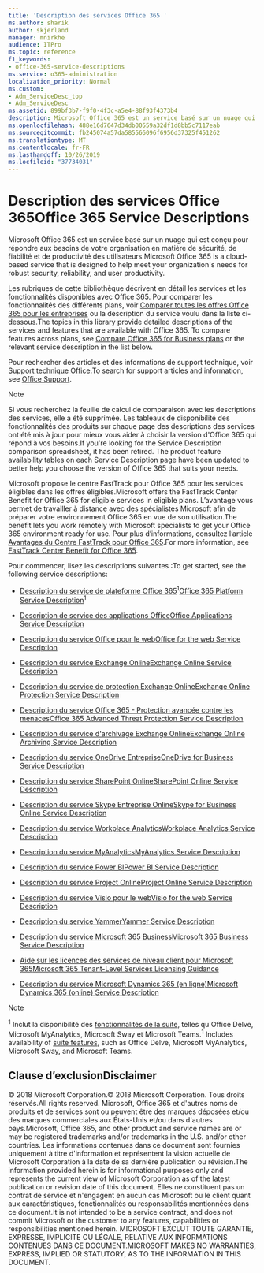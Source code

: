 ```yaml
---
title: 'Description des services Office 365 '
ms.author: sharik
author: skjerland
manager: mnirkhe
audience: ITPro
ms.topic: reference
f1_keywords:
- office-365-service-descriptions
ms.service: o365-administration
localization_priority: Normal
ms.custom:
- Adm_ServiceDesc_top
- Adm_ServiceDesc
ms.assetid: 899bf3b7-f9f0-4f3c-a5e4-88f93f4373b4
description: Microsoft Office 365 est un service basé sur un nuage qui est conçu pour répondre aux besoins de votre organisation en matière de sécurité, de fiabilité et de productivité des utilisateurs.
ms.openlocfilehash: 488e16d7647d34db00559a32df1d8bb5c7117eab
ms.sourcegitcommit: fb245074a57da585566096f6956d37325f451262
ms.translationtype: MT
ms.contentlocale: fr-FR
ms.lasthandoff: 10/26/2019
ms.locfileid: "37734031"
---
```

# <a name="office-365-service-descriptions"></a><span data-ttu-id="e6d44-103">Description des services Office 365</span><span class="sxs-lookup"><span data-stu-id="e6d44-103">Office 365 Service Descriptions</span></span> 

<span data-ttu-id="e6d44-104">Microsoft Office 365 est un service basé sur un nuage qui est conçu pour répondre aux besoins de votre organisation en matière de sécurité, de fiabilité et de productivité des utilisateurs.</span><span class="sxs-lookup"><span data-stu-id="e6d44-104">Microsoft Office 365 is a cloud-based service that is designed to help meet your organization's needs for robust security, reliability, and user productivity.</span></span> 
  
<span data-ttu-id="e6d44-p101">Les rubriques de cette bibliothèque décrivent en détail les services et les fonctionnalités disponibles avec Office 365. Pour comparer les fonctionnalités des différents plans, voir [Comparer toutes les offres Office 365 pour les entreprises](https://go.microsoft.com/fwlink/?LinkID=799177&amp;clcid=0x409) ou la description du service voulu dans la liste ci-dessous.</span><span class="sxs-lookup"><span data-stu-id="e6d44-p101">The topics in this library provide detailed descriptions of the services and features that are available with Office 365. To compare features across plans, see [Compare Office 365 for Business plans](https://go.microsoft.com/fwlink/?LinkID=799177&amp;clcid=0x409) or the relevant service description in the list below.</span></span> 
  
<span data-ttu-id="e6d44-107">Pour rechercher des articles et des informations de support technique, voir [Support technique Office](https://support.office.com/).</span><span class="sxs-lookup"><span data-stu-id="e6d44-107">To search for support articles and information, see [Office Support](https://support.office.com/).</span></span>
  
> [!NOTE]
> <span data-ttu-id="e6d44-p102">Si vous recherchez la feuille de calcul de comparaison avec les descriptions des services, elle a été supprimée. Les tableaux de disponibilité des fonctionnalités des produits sur chaque page des descriptions des services ont été mis à jour pour mieux vous aider à choisir la version d'Office 365 qui répond à vos besoins.</span><span class="sxs-lookup"><span data-stu-id="e6d44-p102">If you're looking for the Service Description comparison spreadsheet, it has been retired. The product feature availability tables on each Service Description page have been updated to better help you choose the version of Office 365 that suits your needs.</span></span> 
  
<span data-ttu-id="e6d44-110">Microsoft propose le centre FastTrack pour Office 365 pour les services éligibles dans les offres éligibles.</span><span class="sxs-lookup"><span data-stu-id="e6d44-110">Microsoft offers the FastTrack Center Benefit for Office 365 for eligible services in eligible plans.</span></span> <span data-ttu-id="e6d44-111">L’avantage vous permet de travailler à distance avec des spécialistes Microsoft afin de préparer votre environnement Office 365 en vue de son utilisation.</span><span class="sxs-lookup"><span data-stu-id="e6d44-111">The benefit lets you work remotely with Microsoft specialists to get your Office 365 environment ready for use.</span></span> <span data-ttu-id="e6d44-112">Pour plus d’informations, consultez l’article [Avantages du Centre FastTrack pour Office 365](https://docs.microsoft.com/fasttrack/O365-fasttrack-benefit-for-office-365).</span><span class="sxs-lookup"><span data-stu-id="e6d44-112">For more information, see [FastTrack Center Benefit for Office 365](https://docs.microsoft.com/fasttrack/O365-fasttrack-benefit-for-office-365).</span></span>
  
<span data-ttu-id="e6d44-113">Pour commencer, lisez les descriptions suivantes :</span><span class="sxs-lookup"><span data-stu-id="e6d44-113">To get started, see the following service descriptions:</span></span>
  
- <span data-ttu-id="e6d44-114">[Description du service de plateforme Office 365](office-365-platform-service-description/office-365-platform-service-description.md)<sup>1</sup></span><span class="sxs-lookup"><span data-stu-id="e6d44-114">[Office 365 Platform Service Description](office-365-platform-service-description/office-365-platform-service-description.md)<sup>1</sup></span></span>
    
- [<span data-ttu-id="e6d44-115">Description de service des applications Office</span><span class="sxs-lookup"><span data-stu-id="e6d44-115">Office Applications Service Description</span></span>](office-applications-service-description/office-applications-service-description.md)
    
- [<span data-ttu-id="e6d44-116">Description du service Office pour le web</span><span class="sxs-lookup"><span data-stu-id="e6d44-116">Office for the web Service Description</span></span>](office-online-service-description/office-online-service-description.md)
    
- [<span data-ttu-id="e6d44-117">Description du service Exchange Online</span><span class="sxs-lookup"><span data-stu-id="e6d44-117">Exchange Online Service Description</span></span>](exchange-online-service-description/exchange-online-service-description.md)
    
- [<span data-ttu-id="e6d44-118">Description du service de protection Exchange Online</span><span class="sxs-lookup"><span data-stu-id="e6d44-118">Exchange Online Protection Service Description</span></span>](exchange-online-protection-service-description/exchange-online-protection-service-description.md)
    
- [<span data-ttu-id="e6d44-119">Description du service Office 365 - Protection avancée contre les menaces</span><span class="sxs-lookup"><span data-stu-id="e6d44-119">Office 365 Advanced Threat Protection Service Description</span></span>](office-365-advanced-threat-protection-service-description.md)
    
- [<span data-ttu-id="e6d44-120">Description du service d'archivage Exchange Online</span><span class="sxs-lookup"><span data-stu-id="e6d44-120">Exchange Online Archiving Service Description</span></span>](exchange-online-archiving-service-description/exchange-online-archiving-service-description.md)
    
- [<span data-ttu-id="e6d44-121">Description du service OneDrive Entreprise</span><span class="sxs-lookup"><span data-stu-id="e6d44-121">OneDrive for Business Service Description</span></span>](onedrive-for-business-service-description.md)
    
- [<span data-ttu-id="e6d44-122">Description du service SharePoint Online</span><span class="sxs-lookup"><span data-stu-id="e6d44-122">SharePoint Online Service Description</span></span>](sharepoint-online-service-description/sharepoint-online-service-description.md)
    
- [<span data-ttu-id="e6d44-123">Description du service Skype Entreprise Online</span><span class="sxs-lookup"><span data-stu-id="e6d44-123">Skype for Business Online Service Description</span></span>](skype-for-business-online-service-description/skype-for-business-online-service-description.md)
    
- [<span data-ttu-id="e6d44-124">Description du service Workplace Analytics</span><span class="sxs-lookup"><span data-stu-id="e6d44-124">Workplace Analytics Service Description</span></span>](workplace-analytics-service-description.md)

- [<span data-ttu-id="e6d44-125">Description du service MyAnalytics</span><span class="sxs-lookup"><span data-stu-id="e6d44-125">MyAnalytics Service Description</span></span>](mya-service-description.md)
    
- [<span data-ttu-id="e6d44-126">Description du service Power BI</span><span class="sxs-lookup"><span data-stu-id="e6d44-126">Power BI Service Description</span></span>](power-bi-service-description.md)
    
- [<span data-ttu-id="e6d44-127">Description du service Project Online</span><span class="sxs-lookup"><span data-stu-id="e6d44-127">Project Online Service Description</span></span>](project-online-service-description/project-online-service-description.md)
    
- [<span data-ttu-id="e6d44-128">Description du service Visio pour le web</span><span class="sxs-lookup"><span data-stu-id="e6d44-128">Visio for the web Service Description</span></span>](visio-online-service-description/visio-online-service-description.md)
    
- [<span data-ttu-id="e6d44-129">Description du service Yammer</span><span class="sxs-lookup"><span data-stu-id="e6d44-129">Yammer Service Description</span></span>](yammer-service-description/yammer-service-description.md)

- [<span data-ttu-id="e6d44-130">Description du service Microsoft 365 Business</span><span class="sxs-lookup"><span data-stu-id="e6d44-130">Microsoft 365 Business Service Description</span></span>](microsoft-365-service-descriptions/microsoft-365-business-service-description.md)

- [<span data-ttu-id="e6d44-131">Aide sur les licences des services de niveau client pour Microsoft 365</span><span class="sxs-lookup"><span data-stu-id="e6d44-131">Microsoft 365 Tenant-Level Services Licensing Guidance</span></span>](microsoft-365-service-descriptions/microsoft-365-tenantlevel-services-licensing-guidance.md)
    
- [<span data-ttu-id="e6d44-132">Description du service Microsoft Dynamics 365 (en ligne)</span><span class="sxs-lookup"><span data-stu-id="e6d44-132">Microsoft Dynamics 365 (online) Service Description</span></span>](microsoft-dynamics-365-online-service-description.md)
    
> [!NOTE]
> <span data-ttu-id="e6d44-133"><sup>1</sup> Inclut la disponibilité des [fonctionnalités de la suite](https://docs.microsoft.com/office365/servicedescriptions/office-365-platform-service-description/office-365-suite-features), telles qu'Office Delve, Microsoft MyAnalytics, Microsoft Sway et Microsoft Teams.</span><span class="sxs-lookup"><span data-stu-id="e6d44-133"><sup>1</sup> Includes availability of [suite features](https://docs.microsoft.com/office365/servicedescriptions/office-365-platform-service-description/office-365-suite-features), such as Office Delve, Microsoft MyAnalytics, Microsoft Sway, and Microsoft Teams.</span></span>
  
## <a name="disclaimer"></a><span data-ttu-id="e6d44-134">Clause d’exclusion</span><span class="sxs-lookup"><span data-stu-id="e6d44-134">Disclaimer</span></span>

<span data-ttu-id="e6d44-135">© 2018 Microsoft Corporation.</span><span class="sxs-lookup"><span data-stu-id="e6d44-135">© 2018 Microsoft Corporation.</span></span> <span data-ttu-id="e6d44-136">Tous droits réservés.</span><span class="sxs-lookup"><span data-stu-id="e6d44-136">All rights reserved.</span></span> <span data-ttu-id="e6d44-137">Microsoft, Office 365 et d'autres noms de produits et de services sont ou peuvent être des marques déposées et/ou des marques commerciales aux États-Unis et/ou dans d'autres pays.</span><span class="sxs-lookup"><span data-stu-id="e6d44-137">Microsoft, Office 365, and other product and service names are or may be registered trademarks and/or trademarks in the U.S. and/or other countries.</span></span> <span data-ttu-id="e6d44-138">Les informations contenues dans ce document sont fournies uniquement à titre d'information et représentent la vision actuelle de Microsoft Corporation à la date de sa dernière publication ou révision.</span><span class="sxs-lookup"><span data-stu-id="e6d44-138">The information provided herein is for informational purposes only and represents the current view of Microsoft Corporation as of the latest publication or revision date of this document.</span></span> <span data-ttu-id="e6d44-139">Elles ne constituent pas un contrat de service et n'engagent en aucun cas Microsoft ou le client quant aux caractéristiques, fonctionnalités ou responsabilités mentionnées dans ce document.</span><span class="sxs-lookup"><span data-stu-id="e6d44-139">It is not intended to be a service contract, and does not commit Microsoft or the customer to any features, capabilities or responsibilities mentioned herein.</span></span> <span data-ttu-id="e6d44-140">MICROSOFT EXCLUT TOUTE GARANTIE, EXPRESSE, IMPLICITE OU LÉGALE, RELATIVE AUX INFORMATIONS CONTENUES DANS CE DOCUMENT.</span><span class="sxs-lookup"><span data-stu-id="e6d44-140">MICROSOFT MAKES NO WARRANTIES, EXPRESS, IMPLIED OR STATUTORY, AS TO THE INFORMATION IN THIS DOCUMENT.</span></span> 
  
